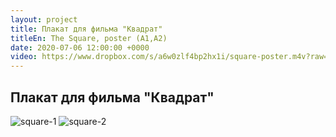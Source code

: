 ```yaml
---
layout: project
title: Плакат для фильма "Квадрат"
titleEn: The Square, poster (A1,A2)
date: 2020-07-06 12:00:00 +0000
video: https://www.dropbox.com/s/a6w0zlf4bp2hx1i/square-poster.m4v?raw=1
--- 
```


## <span class="mark">Плакат для фильма "Квадрат"</span>

![square-1](https://www.dropbox.com/s/pju93ge2kyfquio/square-poster-1.jpg?raw=1)
![square-2](https://www.dropbox.com/s/lc495dow6pmzopz/square-poster-2.jpg?raw=1)

